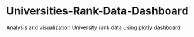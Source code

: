 # Universities-Rank-Data-Dashboard
Analysis and visualization University rank data using plotly dashboard
